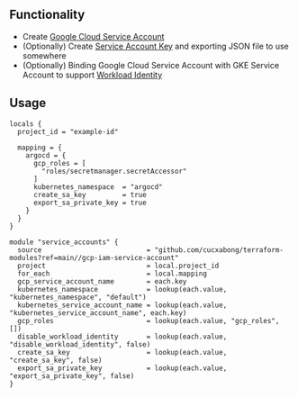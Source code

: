 ## Functionality

- Create [Google Cloud Service Account](https://cloud.google.com/iam/docs/service-accounts)
- (Optionally) Create [Service Account Key](https://cloud.google.com/iam/docs/creating-managing-service-account-keys) and exporting JSON file to use somewhere
- (Optionally) Binding Google Cloud Service Account with GKE Service Account to support [Workload Identity](https://cloud.google.com/kubernetes-engine/docs/how-to/workload-identity)

## Usage

```hcl
locals {
  project_id = "example-id"

  mapping = {
    argocd = {
      gcp_roles = [
        "roles/secretmanager.secretAccessor"
      ]
      kubernetes_namespace  = "argocd"
      create_sa_key         = true
      export_sa_private_key = true
    }
  }
}

module "service_accounts" {
  source                          = "github.com/cucxabong/terraform-modules?ref=main//gcp-iam-service-account"
  project                         = local.project_id
  for_each                        = local.mapping
  gcp_service_account_name        = each.key
  kubernetes_namespace            = lookup(each.value, "kubernetes_namespace", "default")
  kubernetes_service_account_name = lookup(each.value, "kubernetes_service_account_name", each.key)
  gcp_roles                       = lookup(each.value, "gcp_roles", [])
  disable_workload_identity       = lookup(each.value, "disable_workload_identity", false)
  create_sa_key                   = lookup(each.value, "create_sa_key", false)
  export_sa_private_key           = lookup(each.value, "export_sa_private_key", false)
}

```
